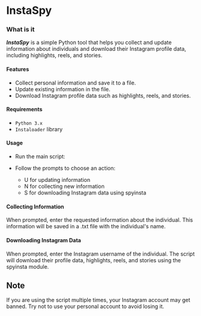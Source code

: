 
# InstaSpy


### What is it 
***InstaSpy*** is a simple Python tool that helps you collect and update information about individuals and download their Instagram profile data, including highlights, reels, and stories.

#### Features
- Collect personal information and save it to a file.
- Update existing information in the file.
- Download Instagram profile data such as highlights, reels, and stories.
#### Requirements
- ```Python 3.x```
- ```Instaloader``` library

#### Usage 
- Run the main script:

- Follow the prompts to choose an action:
    - U for updating information
    - N for collecting new information
    - S for downloading Instagram data using spyinsta

#### Collecting Information
When prompted, enter the requested information about the individual. This information will be saved in a .txt file with the individual's name.

#### Downloading Instagram Data
When prompted, enter the Instagram username of the individual. The script will download their profile data, highlights, reels, and stories using the spyinsta module.

## Note
If you are using the script multiple times, your Instagram account may get banned. Try not to use your personal account to avoid losing it.
